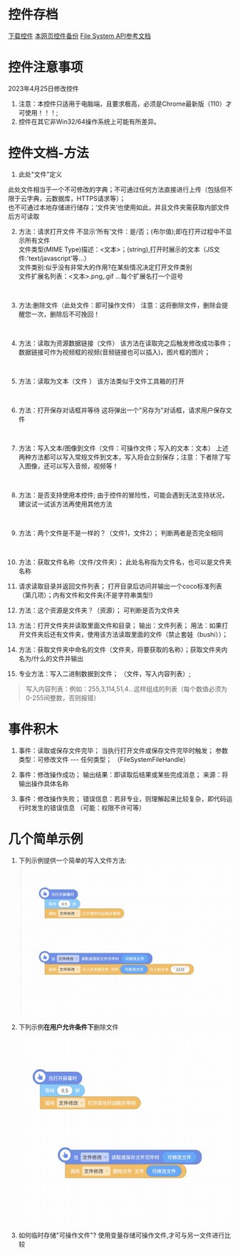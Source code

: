 # 控件存档
[下载控件](https://static.codemao.cn/bcxcocojs/rkNakAeQn?hash=FkqoH0J34OcIxz3J8jbTEwJuevoZ)
[本网页控件备份](/widget/file.js)
[File System API参考文档](https://developer.mozilla.org/zh-CN/docs/Web/API/File_System_API)

# 控件注意事项
2023年4月25日修改控件

1. 注意：本控件只适用于电脑端，且要求极高，必须是Chrome最新版（110）才可使用！！！;
2. 控件在其它非Win32/64操作系统上可能有所差异。

# 控件文档-方法

1. 此处"文件"定义

此处文件相当于一个不可修改的字典；不可通过任何方法直接进行上传（包括但不限于云字典，云数据库，HTTPS请求等）；<br />
也不可通过本地存储进行储存；‘文件夹’也使用如此，并且文件夹需获取内部文件后方可读取
<br />

2. 方法：请求打开文件
不显示‘所有’文件：是/否；(布尔值);即在打开过程中不显示所有文件<br />
文件类型(MIME Type)描述：<文本>；(string),打开时展示的文本（JS文件:'text/javascript'等...）<br />
文件类别:似乎没有非常大的作用?在某些情况决定打开文件类别<br />
文件扩展名列表：<文本>.png,.gif ...每个扩展名打一个逗号<br />
<br />

3. 方法:删除文件（此处文件：即可操作文件）
注意：这将删除文件，删除会提醒您一次，删除后不可挽回！
<br />

4. 方法：读取为资源数据链接（文件）
该方法在读取完之后触发修改成功事件；数据链接可作为视频框的视频(音频链接也可以插入)，图片框的图片；
<br />

5. 方法：读取为文本（文件 ）
该方法类似于文件工具箱的打开
<br />

6. 方法：打开保存对话框并等待
这将弹出一个"另存为"对话框，请求用户保存文件
<br />

7. 方法：写入文本/图像到文件（文件：可操作文件；写入的文本：文本）
上述两种方法都可以写入常规文件到文本，写入将会立刻保存；注意：下者除了写入图像，还可以写入音频，视频等！
<br />

8. 方法：是否支持使用本控件;
由于控件的冒险性，可能会遇到无法支持状况，建议试一试该方法再使用其他方法
<br />

9. 方法：两个文件是不是一样的？（文件1，文件2）；
判断两者是否完全相同
<br />

10. 方法：获取文件名称（文件/文件夹）；
此处名称指为文件名，也可以是文件夹名称

11. 请求读取目录并返回文件列表；
打开目录后访问并输出一个coco标准列表（第几项）；内有文件和文件夹(不是字符串类型!)

12. 方法：这个资源是文件夹？（资源）；
可判断是否为文件夹

13. 方法：打开文件夹并读取里面文件和目录；
输出：文件列表；
用法：如果打开文件夹后还有文件夹，使用该方法读取里面的文件（禁止套娃（bushi））；

14. 方法：获取文件夹中命名的文件（文件夹，将要获取的名称）；获取文件夹内名为/什么的文件并输出

15. 专业方法：写入二进制数据到文件；
（文件，写入内容列表）;

> 写入内容列表：例如：255,3,114,51,4...这样组成的列表（每个数值必须为0-255间整数，否则报错）

# 事件积木

1. 事件：读取或保存文件完毕；
当执行打开文件或保存文件完毕时触发；
参数类型：可修改文件 --- 任何类型；
（FileSystemFileHandle）

2. 事件：修改操作成功；
输出结果：即读取后结果或某些完成消息；
来源：将输出操作具体名称

3. 事件：修改操作失败；
错误信息：若非专业，则理解起来比较复杂，即代码运行时发生的错误信息
（可能：权限不许可等）

# 几个简单示例

1. 下列示例提供一个简单的写入文件方法:
![image](示例.png)

2. 下列示例**在用户允许条件下**删除文件
![image](示例2.png)

3. 如何临时存储"可操作文件"?
使用变量存储可操作文件,才可与另一文件进行比较